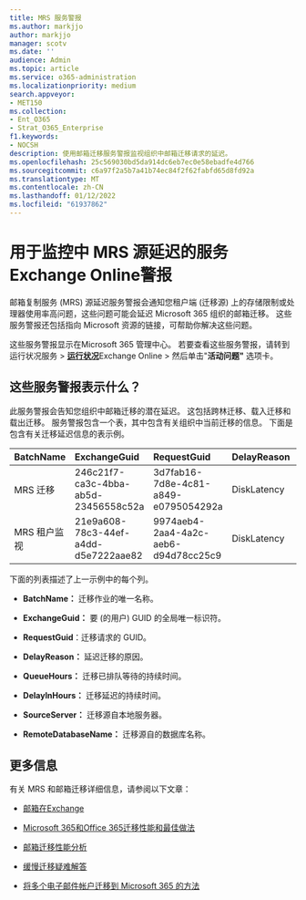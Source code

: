 ```yaml
---
title: MRS 服务警报
ms.author: markjjo
author: markjjo
manager: scotv
ms.date: ''
audience: Admin
ms.topic: article
ms.service: o365-administration
ms.localizationpriority: medium
search.appveyor:
- MET150
ms.collection:
- Ent_O365
- Strat_O365_Enterprise
f1.keywords:
- NOCSH
description: 使用邮箱迁移服务警报监视组织中邮箱迁移请求的延迟。
ms.openlocfilehash: 25c569030bd5da914dc6eb7ec0e58ebadfe4d766
ms.sourcegitcommit: c6a97f2a5b7a41b74ec84f2f62fabfd65d8fd92a
ms.translationtype: MT
ms.contentlocale: zh-CN
ms.lasthandoff: 01/12/2022
ms.locfileid: "61937862"
---
```

# <a name="service-alerts-for-mrs-source-delays-in-exchange-online-monitoring"></a>用于监控中 MRS 源延迟的服务Exchange Online警报

邮箱复制服务 (MRS) 源延迟服务警报会通知您租户端 (迁移源) 上的存储限制或处理器使用率高问题，这些问题可能会延迟 Microsoft 365 组织的邮箱迁移。 这些服务警报还包括指向 Microsoft 资源的链接，可帮助你解决这些问题。

这些服务警报显示在Microsoft 365 管理中心。 若要查看这些服务警报，请转到运行状况服务  >  <a href="https://go.microsoft.com/fwlink/p/?linkid=842900" target="_blank">**运行状况**</a>Exchange Online  >  然后单击"**活动问题"** 选项卡。

## <a name="what-do-these-service-alerts-indicate"></a>这些服务警报表示什么？

此服务警报会告知您组织中邮箱迁移的潜在延迟。 这包括跨林迁移、载入迁移和载出迁移。 服务警报包含一个表，其中包含有关组织中当前迁移的信息。 下面是包含有关迁移延迟信息的表示例。

| BatchName | ExchangeGuid | RequestGuid | DelayReason |QueuedHours | DelayInHours | SourceServer | RemoteDatabaseName |
|:---------|:---------|:---------|:---------|:---------|:---------|:---------|:---------|
|MRS 迁移|246c21f7-ca3c-4bba-ab5d-23456558c52a|3d7fab16-7d8e-4c81-a849-e0795054292a|DiskLatency|35.2|27.3|RD1GBL01EXCH003|GBL01EDAG001-db002|
|MRS 租户监视|21e9a608-78c3-44ef-a4dd-d5e7222aae82|9974aeb4-2aa4-4a2c-aeb6-d94d78cc25c9|DiskLatency|0.4|0.9|RD1GBL01EXCH010|GBL01EDAG010-db003|

下面的列表描述了上一示例中的每个列。

- **BatchName：** 迁移作业的唯一名称。

- **ExchangeGuid：** 要 (的用户) GUID 的全局唯一标识符。

- **RequestGuid**：迁移请求的 GUID。

- **DelayReason：** 延迟迁移的原因。

- **QueueHours：** 迁移已排队等待的持续时间。

- **DelayInHours：** 迁移延迟的持续时间。

- **SourceServer：** 迁移源自本地服务器。

- **RemoteDatabaseName：** 迁移源自的数据库名称。

## <a name="more-information"></a>更多信息

有关 MRS 和邮箱迁移详细信息，请参阅以下文章：

- [邮箱在Exchange](/exchange/recipients/mailbox-moves)

- [Microsoft 365和Office 365迁移性能和最佳做法](/exchange/mailbox-migration/office-365-migration-best-practices)

- [邮箱迁移性能分析](https://techcommunity.microsoft.com/t5/exchange-team-blog/mailbox-migration-performance-analysis/ba-p/587134)

- [缓慢迁移疑难解答](https://techcommunity.microsoft.com/t5/exchange-team-blog/troubleshooting-slow-migrations/ba-p/1795706)

- [将多个电子邮件帐户迁移到 Microsoft 365 的方法](/exchange/mailbox-migration/mailbox-migration)
